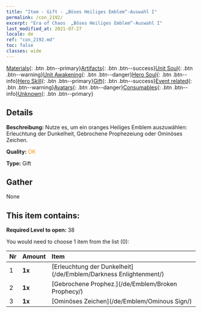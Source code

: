 ```yaml
---
title: "Item - Gift - „Böses Heiliges Emblem“-Auswahl I"
permalink: /con_2192/
excerpt: "Era of Chaos  „Böses Heiliges Emblem“-Auswahl I"
last_modified_at: 2021-07-27
locale: de
ref: "con_2192.md"
toc: false
classes: wide
---
```

 [Materials](/ItemsDE/){: .btn .btn--primary}[Artifacts](/ItemsDE/Artifacts/){: .btn .btn--success}[Unit Soul](/ItemsDE/UnitSoul/){: .btn .btn--warning}[Unit Awakening](/ItemsDE/UnitAwakening/){: .btn .btn--danger}[Hero Soul](/ItemsDE/HeroSoul/){: .btn .btn--info}[Hero Skill](/ItemsDE/HeroSkill/){: .btn .btn--primary}[Gift](/ItemsDE/Gift/){: .btn .btn--success}[Event related](/ItemsDE/Events/){: .btn .btn--warning}[Avatars](/ItemsDE/Avatars/){: .btn .btn--danger}[Consumables](/ItemsDE/Consumables/){: .btn .btn--info}[Unknown](/ItemsDE/Unknown/){: .btn .btn--primary}

## Details
 **Beschreibung:** Nutze es, um ein oranges Heiliges Emblem auszuwählen: Erleuchtung der Dunkelheit, Gebrochene Prophezeiung oder Ominöses Zeichen.

 **Quality:** <span style="color: #FF8C00">OK</span>

 **Type:** Gift

## Gather

  None

## This item contains:

 **Required Level to open:** 38

 You would need to choose 1 item from the list (0):

  | Nr | Amount |     Item    |
  |:---|:-------|:------------|
  | 1 |  **1x** | [Erleuchtung der Dunkelheit](/de/Emblem/Darkness Enlightenment/) |  | 
  | 2 |  **1x** | [Gebrochene Prophez.](/de/Emblem/Broken Prophecy/) |  | 
  | 3 |  **1x** | [Ominöses Zeichen](/de/Emblem/Ominous Sign/) |  | 
